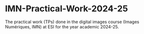 # IMN-Practical-Work-2024-25
The practical work (TPs) done in the digital images course (Images Numériques, IMN) at ESI for the year academic 2024-25.
